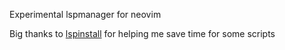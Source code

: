 Experimental lspmanager for neovim

Big thanks to [lspinstall](https://github.com/kabouzeid/nvim-lspinstall)  for helping me save time for some scripts
